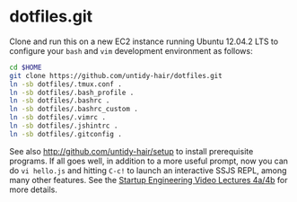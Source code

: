 dotfiles.git
============
Clone and run this on a new EC2 instance running Ubuntu 12.04.2 LTS to
configure your `bash` and `vim` development environment as follows:

```sh
cd $HOME
git clone https://github.com/untidy-hair/dotfiles.git
ln -sb dotfiles/.tmux.conf .
ln -sb dotfiles/.bash_profile .
ln -sb dotfiles/.bashrc .
ln -sb dotfiles/.bashrc_custom .
ln -sb dotfiles/.vimrc .
ln -sb dotfiles/.jshintrc .
ln -sb dotfiles/.gitconfig .
```

See also http://github.com/untidy-hair/setup to install prerequisite
programs. If all goes well, in addition to a more useful prompt, now you can
do `vi hello.js` and hitting `C-c!` to launch an interactive SSJS
REPL, among many other features. See the
[Startup Engineering Video Lectures 4a/4b](https://class.coursera.org/startup-001/lecture/index)
for more details.
